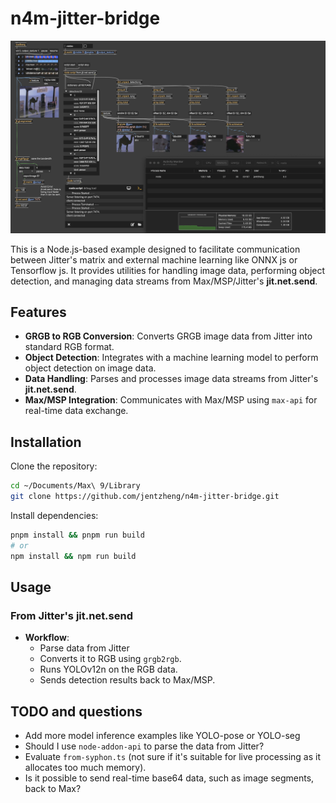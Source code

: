 # n4m-jitter-bridge

![screenshot](/screenshot.png)

This is a Node.js-based example designed to facilitate communication between Jitter's matrix and external machine learning like ONNX js or Tensorflow js. It provides utilities for handling image data, performing object detection, and managing data streams from Max/MSP/Jitter's **jit.net.send**.

## Features

- **GRGB to RGB Conversion**: Converts GRGB image data from Jitter into standard RGB format.
- **Object Detection**: Integrates with a machine learning model to perform object detection on image data.
- **Data Handling**: Parses and processes image data streams from Jitter's **jit.net.send**.
- **Max/MSP Integration**: Communicates with Max/MSP using `max-api` for real-time data exchange.

## Installation

Clone the repository:

```sh
cd ~/Documents/Max\ 9/Library
git clone https://github.com/jentzheng/n4m-jitter-bridge.git
```

Install dependencies:

```sh
pnpm install && pnpm run build
# or
npm install && npm run build
```

## Usage

### From Jitter's jit.net.send

- **Workflow**:
  - Parse data from Jitter
  - Converts it to RGB using `grgb2rgb`.
  - Runs YOLOv12n on the RGB data.
  - Sends detection results back to Max/MSP.

## TODO and questions

- Add more model inference examples like YOLO-pose or YOLO-seg
- Should I use `node-addon-api` to parse the data from Jitter?
- Evaluate `from-syphon.ts` (not sure if it's suitable for live processing as it allocates too much memory).
- Is it possible to send real-time base64 data, such as image segments, back to Max?